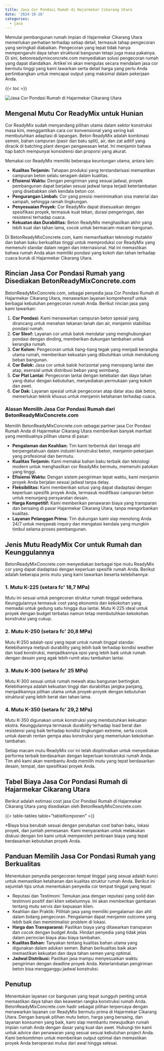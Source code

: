 ```yaml
---
title: Jasa Cor Pondasi Rumah di Hajarmekar Cikarang Utara
date: '2024-10-28'
categories:
  - jasa
---
```


Memulai pembangunan rumah impian di Hajarmekar Cikarang Utara memerlukan perhatian terhadap setiap detail, termasuk tahap pengecoran yang seringkali diabaikan. Pengecoran yang tepat tidak hanya mempengaruhi daya tahan struktural bangunan tetapi juga masa pakainya. Di sini, betonreadymixconcrete.com menyediakan solusi pengecoran rumah yang dapat diandalkan. Artikel ini akan mengulas secara mendalam jasa cor bermutu tinggi yang kami tawarkan serta detail harga yang perlu Anda pertimbangkan untuk mencapai output yang maksimal dalam pekerjaan Anda.

{{< toc >}}

![Jasa Cor Pondasi Rumah di Hajarmekar Cikarang Utara](https://betoncor8.github.io/cor/harga-beton-readymix-concrete%20(26).png)

## Mengenal Mutu Cor ReadyMix untuk Hunian

Cor ReadyMix sudah menyandang pilihan utama dalam sektor konstruksi masa kini, menggantikan cara cor konvensional yang sering kali membutuhkan adaptasi di lapangan. Beton ReadyMix adalah kombinasi semen, bahan campuran (pasir dan batu split), air, dan zat aditif yang diracik di batching plant dengan pengawasan ketat. Ini menjamin bahwa tiap batch mempunyai konsistensi dan proporsi yang akurat.

Memakai cor ReadyMix memiliki beberapa keuntungan utama, antara lain:

- **Kualitas Terjamin:** Tahapan produksi yang terstandarisasi memastikan campuran beton selalu seragam dalam kualitas.
- **Efisiensi Waktu:** Dengan pengiriman yang sesuai jadwal, proyek pembangunan dapat berjalan sesuai jadwal tanpa terjadi keterlambatan yang disebabkan oleh kendala beton cor.
- **Pengurangan Limbah:** Cor yang presisi meminimalkan sisa material dan sampah, sehingga ramah lingkungan.
- **Penyesuaian Proyek:** Cor ReadyMix dapat disesuaikan dengan spesifikasi proyek, termasuk kuat tekan, durasi pengeringan, dan resistensi terhadap cuaca.
- **Kekuatan dan Durabilitas:** Beton ReadyMix menghasilkan akhir yang lebih kuat dan tahan lama, cocok untuk bermacam-macam bangunan.

Di BetonReadyMixConcrete.com, kami memanfaatkan teknologi mutakhir dan bahan baku berkualitas tinggi untuk memproduksi cor ReadyMix yang memenuhi standar dalam negeri dan internasional. Hal ini memastikan bahwa rumah Anda akan memiliki pondasi yang kokoh dan tahan terhadap cuaca buruk di Hajarmekar Cikarang Utara.

## Rincian Jasa Cor Pondasi Rumah yang Disediakan BetonReadyMixConcrete.com

BetonReadyMixConcrete.com, sebagai penyedia jasa Cor Pondasi Rumah di Hajarmekar Cikarang Utara, menawarkan layanan komprehensif untuk berbagai kebutuhan pengecoran rumah Anda. Berikut rincian jasa yang kami tawarkan:

1. **Cor Pondasi:** Kami menawarkan campuran beton spesial yang dirancang untuk menahan tekanan tanah dan air, menjamin stabilitas pondasi rumah.
2. **Cor Sloof:** Layanan cor untuk balok mendatar yang menghubungkan pondasi dengan dinding, memberikan dukungan tambahan untuk kerangka rumah.
3. **Cor Kolom:** Pengecoran untuk tiang-tiang tegak yang menjadi kerangka utama rumah, memberikan kekuatan yang dibutuhkan untuk mendukung beban bangunan.
4. **Cor Balok:** Jasa cor untuk balok horizontal yang menopang lantai dan atap, esensial untuk distribusi beban yang seimbang.
5. **Cor Plat Lantai:** Pengecoran lantai dengan ketebalan dan daya tahan yang diatur dengan kebutuhan, menyediakan permukaan yang kokoh dan awet.
6. **Cor Dak:** Layanan spesial untuk pengecoran atap datar atau dak beton, memerlukan teknik khusus untuk menjamin ketahanan terhadap cuaca.

### Alasan Memilih Jasa Cor Pondasi Rumah dari BetonReadyMixConcrete.com

Memilih BetonReadyMixConcrete.com sebagai partner jasa Cor Pondasi Rumah Anda di Hajarmekar Cikarang Utara memberikan banyak manfaat yang membuatnya pilihan utama di pasar:

- **Pengalaman dan Keahlian:** Tim kami terbentuk dari tenaga ahli berpengetahuan dalam industri konstruksi beton, menjamin pekerjaan yang profesional dan bermutu.
- **Kualitas Terjamin:** Kami memakai bahan baku terbaik dan teknologi modern untuk menghasilkan cor ReadyMix bermutu, memenuhi patokan yang tinggi.
- **Efisiensi Waktu:** Dengan sistem pengiriman tepat waktu, kami menjamin proyek Anda berjalan sesuai jadwal tanpa delay.
- **Fleksibilitas:** Kami memberikan solusi yang dapat diadaptasi dengan keperluan spesifik proyek Anda, termasuk modifikasi campuran beton untuk menunjang persyaratan desain.
- **Harga Kompetitif:** Kami memberikan penawaran biaya yang transparan dan bersaing di pasar Hajarmekar Cikarang Utara, tanpa mengorbankan kualitas.
- **Layanan Pelanggan Prima:** Tim dukungan kami siap menolong Anda 24/7 untuk menjawab inquiry dan mengatasi kendala yang mungkin timbul selama proses pembangunan.

## Jenis Mutu ReadyMix Cor untuk Rumah dan Keunggulannya

BetonReadyMixConcrete.com menyediakan berbagai tipe mutu ReadyMix cor yang dapat diadaptasi dengan keperluan spesifik rumah Anda. Berikut adalah beberapa jenis mutu yang kami tawarkan beserta kelebihannya:

### 1\. Mutu K-225 (setara fc' 18,7 MPa)

Mutu ini sesuai untuk pengecoran struktur rumah tinggal sederhana. Keunggulannya termasuk cost yang ekonomis dan kekokohan yang memadai untuk gedung satu hingga dua lantai. Mutu K-225 ideal untuk proyek dengan budget terbatas namun tetap membutuhkan kekokohan konstruksi yang cukup.

### 2\. Mutu K-250 (setara fc' 20,8 MPa)

Mutu K-250 adalah opsi yang tepat untuk rumah tinggal standar. Kelebihannya meliputi durability yang lebih baik terhadap kondisi weather dan load konstruksi, menjadikannya opsi yang lebih baik untuk rumah dengan desain yang agak lebih rumit atau tambahan lantai.

### 3\. Mutu K-300 (setara fc' 25 MPa)

Mutu K-300 sesuai untuk rumah mewah atau bangunan bertingkat. Kelebihannya adalah kekuatan tinggi dan durabilitas jangka panjang, menjadikannya pilihan utama untuk proyek-proyek dengan kebutuhan struktural yang lebih berat dan tahan lama.

### 4\. Mutu K-350 (setara fc' 29,2 MPa)

Mutu K-350 digunakan untuk konstruksi yang membutuhkan kekuatan ekstra. Keunggulannya termasuk durability terhadap load berat dan resistensi yang baik terhadap kondisi lingkungan extreme, serta cocok untuk daerah rentan gempa atau konstruksi yang memerlukan kekokohan tambahan.

Setiap macam mutu ReadyMix cor ini telah dioptimalkan untuk menyediakan performa terbaik berdasarkan dengan keperluan konstruksi rumah Anda. Tim ahli kami akan membantu Anda memilih mutu yang tepat berdasarkan desain, tempat, dan spesifikasi proyek Anda.

## Tabel Biaya Jasa Cor Pondasi Rumah di Hajarmekar Cikarang Utara

Berikut adalah estimasi cost jasa Cor Pondasi Rumah di Hajarmekar Cikarang Utara yang disediakan oleh BetonReadyMixConcrete.com:

{{< table-tables table="tableKomponen" >}}

\*Biaya bisa berubah sesuai dengan perubahan cost bahan baku, lokasi proyek, dan jumlah pemesanan. Kami menyarankan untuk melakukan diskusi dengan tim kami untuk memperoleh perkiraan biaya yang tepat berdasarkan kebutuhan proyek Anda.

## Panduan Memilih Jasa Cor Pondasi Rumah yang Berkualitas

Menentukan penyedia pengecoran tempat tinggal yang sesuai adalah kunci untuk memastikan ketahanan dan kualitas struktur rumah Anda. Berikut ini sejumlah tips untuk menentukan penyedia cor tempat tinggal yang tepat:

- Reputasi dan Testimoni: Temukan jasa dengan reputasi yang solid dan testimoni positif dari klien sebelumnya. Ini akan memberikan gambaran tentang mutu servis dan kepuasan klien.
- Keahlian dan Praktik: Pilihlah jasa yang memiliki pengalaman dan ahli dalam bidang pengecoran. Pengalaman dapat menjamin outcome yang lebih baik dan meminimalisir problem di lokasi.
- **Harga dan Transparansi:** Pastikan biaya yang ditawarkan transparan dan cocok dengan budget Anda. Hindari penyedia yang tidak jelas dalam perincian biaya atau biaya tambahan.
- **Kualitas Bahan:** Tanyakan tentang kualitas bahan utama yang digunakan dalam adukan semen. Bahan berkualitas baik akan memastikan kekuatan dan daya tahan semen yang optimal.
- **Jadwal Distribusi:** Pastikan jasa mampu menyesuaikan waktu pengiriman dengan deadline proyek Anda. Keterlambatan pengiriman beton bisa mengganggu jadwal konstruksi.

## Penutup

Menentukan layanan cor bangunan yang tepat sungguh penting untuk memastikan daya tahan dan keawetan rangka konstruksi rumah Anda. BetonReadyMixConcrete.com hadir sebagai pilihan terpercaya dengan menawarkan layanan cor ReadyMix bermutu prima di Hajarmekar Cikarang Utara. Dengan banyak pilihan mutu beton, harga yang bersaing, dan layanan konsumen yang baik, kami siap membantu mewujudkan rumah impian rumah Anda dengan dasar yang kuat dan awet. Hubungi tim kami untuk advice dan penawaran yang sesuai sesuai kebutuhan project Anda. Kami berkomitmen untuk memberikan output optimal dan memastikan proyek Anda beroperasi mulus dari awal hingga selesai.
